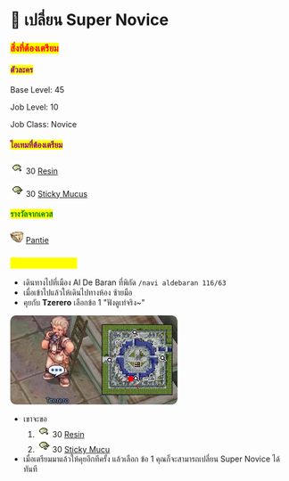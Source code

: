 # 📔 เปลี่ยน Super Novice

### <mark style="color:red;">สิ่งที่ต้องเตรียม</mark>

#### <mark style="color:purple;">ตัวละคร</mark>

Base Level: 45

Job Level: 10

Job Class: Novice

#### <mark style="color:purple;">ไอเทมที่ต้องเตรียม</mark>

![](../.gitbook/assets/Resin.png) 30 [Resin](http://db.irowiki.org/db/item-info/907/)

![](<../.gitbook/assets/Sticky Mucus.png>) 30 [Sticky Mucus](http://db.irowiki.org/db/item-info/938/)

#### <mark style="color:green;">รางวัลจากเควส</mark>

![](../.gitbook/assets/Pantie.png) [Pantie](http://db.irowiki.org/db/item-info/2339/)

### <mark style="color:yellow;">ขั้นตอนการเดินเควส</mark>

* เดินทางไปที่เมือง  Al De Baran ที่พิกัด `/navi aldebaran 116/63`
* เมื่อเข้าไปแล้วให้เดินไปทางห้อง ซ้ายมือ
* คุยกับ **Tzerero**  เลือกข้อ 1 "ฟังดูเท่จริง\~"

****![](../.gitbook/assets/SuperNovice-Tzerero.png)****

* เขาจะขอ
  1. ![](../.gitbook/assets/Resin.png) 30 [Resin](http://db.irowiki.org/db/item-info/907/)
  2. ![](<../.gitbook/assets/Sticky Mucus.png>) 30 [Sticky Mucu](http://db.irowiki.org/db/item-info/938/)
* เมื่อเตรียมมาแล้วให้คุยอีกทีครั้ง แล้วเลือก ข้อ 1 คุณก็จะสามารถเปลี่ยน Super Novice ได้ทันที
